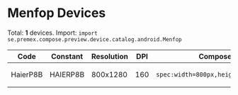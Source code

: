 # Menfop Devices

Total: **1** devices. Import: `import se.premex.compose.preview.device.catalog.android.Menfop`

| Code | Constant | Resolution | DPI | Compose Spec | Preview Usage |
|------|----------|------------|-----|-------------|---------------|
| HaierP8B | HAIERP8B | 800x1280 | 160 | `spec:width=800px,height=1280px,dpi=160` | `@Preview(device = Menfop.HAIERP8B)` |

<!-- Generated automatically. Do not edit manually. -->
